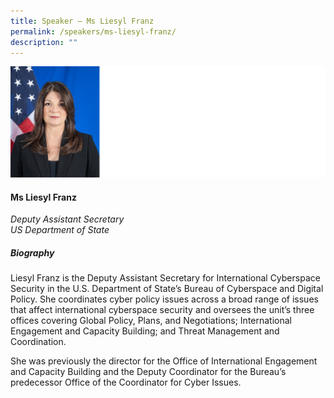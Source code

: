 ```yaml
---
title: Speaker – Ms Liesyl Franz
permalink: /speakers/ms-liesyl-franz/
description: ""
---
```

![](/images/2023%20Speakers/liesyl%20franz.png)

#### **Ms Liesyl Franz**

*Deputy Assistant Secretary <br>
US Department of State*


##### **Biography**
Liesyl Franz is the Deputy Assistant Secretary for International Cyberspace Security in the U.S. Department of State’s Bureau of Cyberspace and Digital Policy.  She coordinates cyber policy issues across a broad range of issues that affect international cyberspace security and oversees the unit’s three offices covering Global Policy, Plans, and Negotiations; International Engagement and Capacity Building; and Threat Management and Coordination.

She was previously the director for the Office of International Engagement and Capacity Building and the Deputy Coordinator for the Bureau’s predecessor Office of the Coordinator for Cyber Issues.